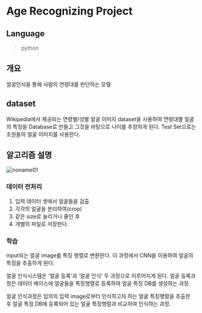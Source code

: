 # Age Recognizing Project



## Language

> python



## 개요

얼굴인식을 통해 사람의 연령대를 판단하는 모델



## dataset

Wikipedia에서 제공되는 연령별/성별 얼굴 이미지 dataset을 사용하여 연령대별 얼굴의 특징을 Database로 만들고 그것을 바탕으로 나이를 추정하게 된다. Test Set으로는 조원들의 얼굴 이미지를 사용한다.


## 알고리즘 설명

![noname01](https://user-images.githubusercontent.com/13237010/67583710-1961db80-f787-11e9-8771-4d646cd92690.png)

### 데이터 전처리

1. 입력 데이터 셋에서 얼굴들을 검출
2. 각각의 얼굴을 분리하여(crop)
3. 같은 size로 늘리거나 줄인 후
4. 개별의 파일로 저장한다. 


### 학습

input되는 얼굴 image를 특징 행렬로 변환한다. 
이 과정에서 CNN을 이용하여 얼굴의 특징을 추출하게 된다. 

얼굴 인식시스템은 '얼굴 등록'과 '얼굴 인식' 두 과정으로 이루어지게 된다. 얼굴 등록과정은 데이터 베이스에 얼굴들을 특징행렬로 등록하여 얼굴 특징 DB를 생성하는 과정.

얼굴 인식과정은 임의의 입력 image로부터 인식하고자 하는 얼굴 특징행렬을 추출한 후 얼굴 특징 DB에 등록되어 있는 얼굴 특징행렬과 비교하여 인식하는 과정. 
